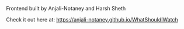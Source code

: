 Frontend built by Anjali-Notaney and Harsh Sheth

Check it out here at: 
https://anjali-notaney.github.io/WhatShouldIWatch
